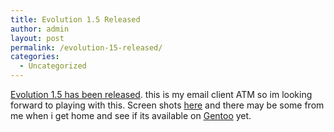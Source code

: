 ```yaml
---
title: Evolution 1.5 Released
author: admin
layout: post
permalink: /evolution-15-released/
categories:
  - Uncategorized
---
```

[Evolution 1.5 has been released][1]. this is my email client ATM so im looking forward to playing with this. Screen shots [here][2] and there may be some from me when i get home and see if its available on [Gentoo][3] yet.

 [1]: http://mail.gnome.org/archives/gnome-announce-list/2003-December/msg00030.html
 [2]: http://www.gnome.org/projects/evolution/screenshots15.shtml
 [3]: http://www.gentoo.org